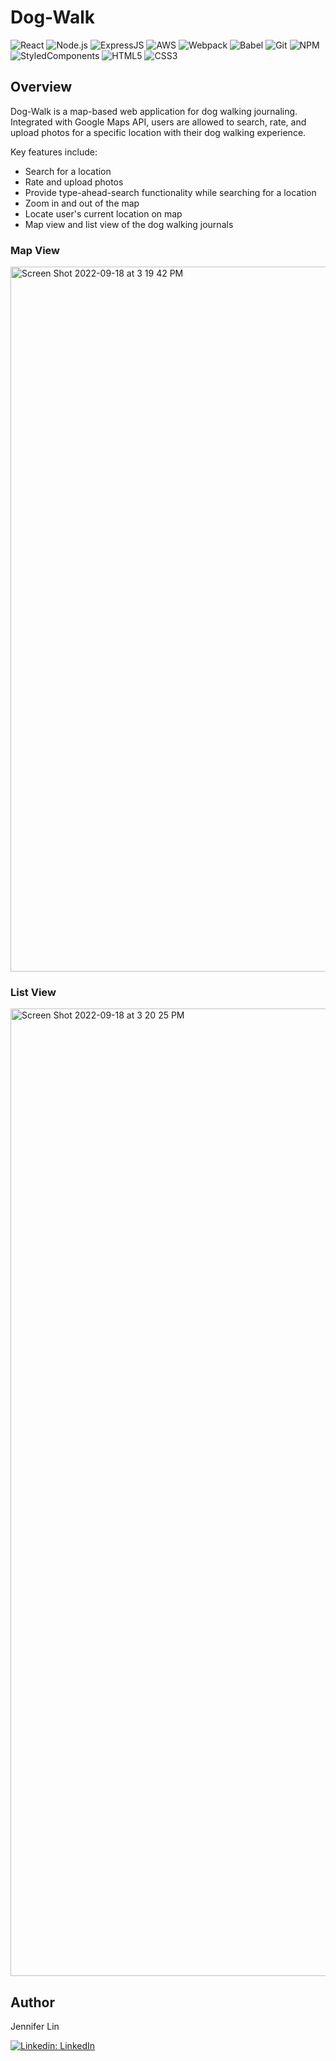 # Dog-Walk

![React](https://img.shields.io/badge/React-20232A?style=for-the-badge&logo=react&logoColor=61DAFB)
![Node.js](https://img.shields.io/badge/Node.js-339933?style=for-the-badge&logo=nodedotjs&logoColor=white)
![ExpressJS](https://img.shields.io/badge/Express.js-000000?style=for-the-badge&logo=express&logoColor=white)
![AWS](https://img.shields.io/badge/Amazon_AWS-FF9900?style=for-the-badge&logo=amazonaws&logoColor=white)
![Webpack](https://img.shields.io/badge/Webpack-8DD6F9?style=for-the-badge&logo=Webpack&logoColor=white)
![Babel](https://img.shields.io/badge/Babel-F9DC3E?style=for-the-badge&logo=babel&logoColor=white)
![Git](https://img.shields.io/badge/GIT-E44C30?style=for-the-badge&logo=git&logoColor=white)
![NPM](https://img.shields.io/badge/npm-CB3837?style=for-the-badge&logo=npm&logoColor=white)
![StyledComponents](https://img.shields.io/badge/styled--components-DB7093?style=for-the-badge&logo=styled-components&logoColor=white)
![HTML5](https://img.shields.io/badge/HTML5-E34F26?style=for-the-badge&logo=html5&logoColor=white)
![CSS3](https://img.shields.io/badge/CSS3-1572B6?style=for-the-badge&logo=css3&logoColor=white)

## Overview
Dog-Walk is a map-based web application for dog walking journaling. Integrated with Google Maps API, users are allowed to search, rate, and upload photos for a specific location with their dog walking experience.

Key features include:
- Search for a location
- Rate and upload photos 
- Provide type-ahead-search functionality while searching for a location
- Zoom in and out of the map
- Locate user's current location on map
- Map view and list view of the dog walking journals


### Map View

<img width="1128" alt="Screen Shot 2022-09-18 at 3 19 42 PM" src="https://user-images.githubusercontent.com/31336001/190932809-fe5194f9-365a-49c5-b967-cbbf8f1987f4.png">

### List View

<img width="1548" alt="Screen Shot 2022-09-18 at 3 20 25 PM" src="https://user-images.githubusercontent.com/31336001/190932927-956fddc1-d73a-4da3-aaba-9aabf3dbf735.png">

## Author
Jennifer Lin

[![Linkedin: LinkedIn](https://img.shields.io/badge/linkedin-%230077B5.svg?style=for-the-badge&logo=linkedin&logoColor=white&link=https://www.linkedin.com.in/caleb-kim0510/)](https://www.linkedin.com/in/fylin/) 
